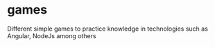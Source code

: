 # games
Different simple games to practice knowledge in technologies such as Angular, NodeJs among others
